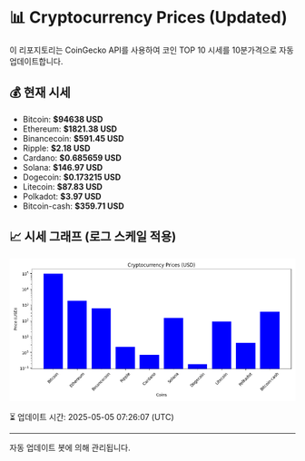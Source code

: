 
# 📊 Cryptocurrency Prices (Updated)

이 리포지토리는 CoinGecko API를 사용하여 코인 TOP 10 시세를 10분가격으로 자동 업데이트합니다.

## 💰 현재 시세
- Bitcoin: **$94638 USD**
- Ethereum: **$1821.38 USD**
- Binancecoin: **$591.45 USD**
- Ripple: **$2.18 USD**
- Cardano: **$0.685659 USD**
- Solana: **$146.97 USD**
- Dogecoin: **$0.173215 USD**
- Litecoin: **$87.83 USD**
- Polkadot: **$3.97 USD**
- Bitcoin-cash: **$359.71 USD**

## 📈 시세 그래프 (로그 스케일 적용)
![Crypto Prices](crypto_prices.png)

⏳ 업데이트 시간: 2025-05-05 07:26:07 (UTC)

---
자동 업데이트 봇에 의해 관리됩니다.
